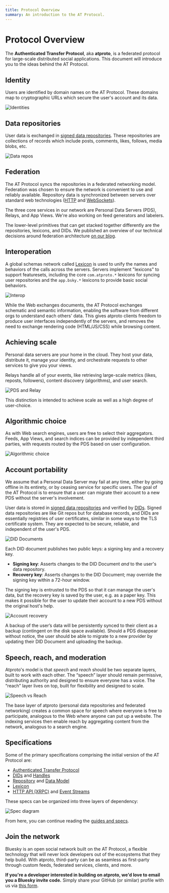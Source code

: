 ```yaml
---
title: Protocol Overview
summary: An introduction to the AT Protocol.
---
```


# Protocol Overview

The **Authenticated Transfer Protocol**, aka **atproto**, is a federated protocol for large-scale distributed social applications. This document will introduce you to the ideas behind the AT Protocol.

## Identity

Users are identified by domain names on the AT Protocol. These domains map to cryptographic URLs which secure the user's account and its data.

![Identities](/img/identities.jpg)

## Data repositories

User data is exchanged in [signed data repositories](/guides/data-repos). These repositories are collections of records which include posts, comments, likes, follows, media blobs, etc.

![Data repos](/img/data-repos.jpg)

## Federation

The AT Protocol syncs the repositories in a federated networking model. Federation was chosen to ensure the network is convenient to use and reliably available. Repository data is synchronized between servers over standard web technologies ([HTTP](/specs/xrpc) and [WebSockets](/specs/event-stream)).

The three core services in our network are Personal Data Servers (PDS), Relays, and App Views. We're also working on feed generators and labelers.

The lower-level primitives that can get stacked together differently are the repositories, lexicons, and DIDs. We published an overview of our technical decisions around federation architecture [on our blog](https://bsky.social/about/blog/5-5-2023-federation-architecture).

## Interoperation

A global schemas network called [Lexicon](/specs/lexicon) is used to unify the names and behaviors of the calls across the servers. Servers implement "lexicons" to support featuresets, including the core `com.atproto.*` lexicons for syncing user repositories and the `app.bsky.*` lexicons to provide basic social behaviors.

![Interop](/img/interop.jpg)

While the Web exchanges documents, the AT Protocol exchanges schematic and semantic information, enabling the software from different orgs to understand each others' data. This gives atproto clients freedom to produce user interfaces independently of the servers, and removes the need to exchange rendering code (HTML/JS/CSS) while browsing content.

## Achieving scale

Personal data servers are your home in the cloud. They host your data, distribute it, manage your identity, and orchestrate requests to other services to give you your views.

Relays handle all of your events, like retrieving large-scale metrics (likes, reposts, followers), content discovery (algorithms), and user search.

![PDS and Relay](/img/small-big-world.jpg)

This distinction is intended to achieve scale as well as a high degree of user-choice.

## Algorithmic choice

As with Web search engines, users are free to select their aggregators. Feeds, App Views, and search indices can be provided by independent third parties, with requests routed by the PDS based on user configuration.

![Algorithmic choice](/img/algorithmic-choice.jpg)

## Account portability

We assume that a Personal Data Server may fail at any time, either by going offline in its entirety, or by ceasing service for specific users. The goal of the AT Protocol is to ensure that a user can migrate their account to a new PDS without the server's involvement.

User data is stored in [signed data repositories](/guides/data-repos) and verified by [DIDs](/guides/identity). Signed data repositories are like Git repos but for database records, and DIDs are essentially registries of user certificates, similar in some ways to the TLS certificate system. They are expected to be secure, reliable, and independent of the user's PDS.

![DID Documents](/img/did-doc.jpg)

Each DID document publishes two public keys: a signing key and a recovery key.

* **Signing key**: Asserts changes to the DID Document *and* to the user's data repository.
* **Recovery key**: Asserts changes to the DID Document; may override the signing key within a 72-hour window.

The signing key is entrusted to the PDS so that it can manage the user's data, but the recovery key is saved by the user, e.g. as a paper key. This makes it possible for the user to update their account to a new PDS without the original host's help.

![Account recovery](/img/recovery.jpg)

A backup of the user’s data will be persistently synced to their client as a backup (contingent on the disk space available). Should a PDS disappear without notice, the user should be able to migrate to a new provider by updating their DID Document and uploading the backup.

## Speech, reach, and moderation

Atproto's model is that _speech_ and _reach_ should be two separate layers, built to work with each other. The “speech” layer should remain permissive, distributing authority and designed to ensure everyone has a voice. The “reach” layer lives on top, built for flexibility and designed to scale.

![Speech vs Reach](/img/speech-vs-reach.jpg)

The base layer of atproto (personal data repositories and federated networking) creates a common space for speech where everyone is free to participate, analogous to the Web where anyone can put up a website. The indexing services then enable reach by aggregating content from the network, analogous to a search engine.

## Specifications

Some of the primary specifications comprising the initial version of the AT Protocol are:

- [Authenticated Transfer Protocol](/specs/atp)
- [DIDs](/specs/did) and [Handles](/specs/handle)
- [Repository](/specs/repository) and [Data Model](/specs/data-model)
- [Lexicon](/specs/lexicon)
- [HTTP API (XRPC)](/specs/xrpc) and [Event Streams](/specs/event-stream)

These specs can be organized into three layers of dependency:

![Spec diagram](/img/spec-diagram.jpg)

From here, you can continue reading the [guides and specs](/docs).

## Join the network

Bluesky is an open social network built on the AT Protocol, a flexible technology that will never lock developers out of the ecosystems that they help build. With atproto, third-party can be as seamless as first-party through custom feeds, federated services, clients, and more.

**If you're a developer interested in building on atproto, we'd love to email you a Bluesky invite code.** Simply share your GitHub (or similar) profile with us via [this form](https://forms.gle/BF21oxVNZiDjDhXF9).
